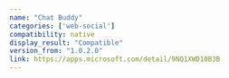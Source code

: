 ```yaml
---
name: "Chat Buddy"
categories: ['web-social']
compatibility: native
display_result: "Compatible"
version_from: "1.0.2.0"
link: https://apps.microsoft.com/detail/9NQ1XWD10B3B
---
```

